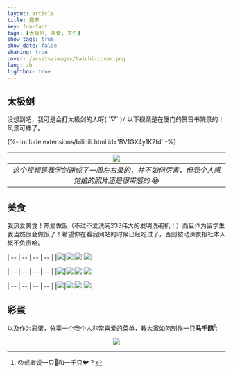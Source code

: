 ```yaml
---
layout: article
title: 趣事
key: fun-fact
tags: [太极剑, 美食, 烹饪]
show_tags: true
show_date: false
sharing: true
cover: /assets/images/taichi-cover.png
lang: zh
lightbox: true
---
```


<!--more-->

## 太极剑

没想到吧，我可是会打太极剑的人呀( ´▽` )ﾉ 以下视频是在厦门的筼筜书院录的！风景可棒了。

<div>{%- include extensions/bilibili.html id='BV1GX4y1K7fd' -%}</div>

|![](/assets/images/taichi-cover.png)|
|:--:|
| *这个视频是我学剑速成了一周左右录的，并不如何厉害，但我个人感觉拍的照片还是很带感的* :joy: |

## 美食

我热爱美食！热爱做饭（不过不爱洗碗233伟大的发明洗碗机！）而且作为留学生我当然很会做饭了！希望你在看我网站的时候已经吃过了，否则被动深夜报社本人概不负责哈。

| -- | -- | -- | -- |
|![](/assets/images/food-long-1.jpg)|![](/assets/images/food-long-2.jpg)|![](/assets/images/food-long-3.jpg)|![](/assets/images/food-long-4.jpg)|

| -- | -- | -- | -- |
|![](/assets/images/food-1.jpg)|![](/assets/images/food-2.jpg)|![](/assets/images/food-3.jpg)|![](/assets/images/food-4.jpg)|

| -- | -- | -- | -- |
|![](/assets/images/food-5.jpg)|![](/assets/images/food-6.jpg)|![](/assets/images/food-7.jpg)|![](/assets/images/food-8.jpg)|

## 彩蛋

以及作为彩蛋，分享一个我个人非常喜爱的菜单，教大家如何制作一只**马千鸥**[^1]:
<center>
  <img class="image image--xl" src="/assets/images/recipe-me-zh.jpg">
</center>

[^1]: 😯或者说一只🐎和一千只🐦？

